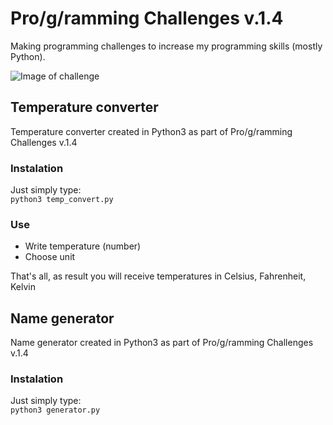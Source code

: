 # Pro/g/ramming Challenges v.1.4
Making programming challenges to increase my programming skills (mostly Python).

![Image of challenge](http://i.imgur.com/2MEUx2A.jpg)

## Temperature converter
Temperature converter created in Python3 as part of Pro/g/ramming Challenges v.1.4

### Instalation
Just simply type:<br />
`python3 temp_convert.py`

### Use
* Write temperature (number)
* Choose unit

That's all, as result you will receive temperatures in Celsius, Fahrenheit, Kelvin

## Name generator
Name generator created in Python3 as part of Pro/g/ramming Challenges v.1.4

### Instalation
Just simply type:<br />
`python3 generator.py`
